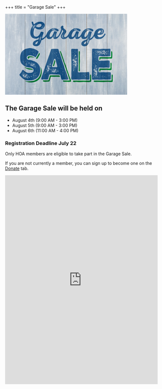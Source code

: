 +++
title = "Garage Sale"
+++

<img src="/img/garagesale.jpg" alt="Garage Sale" width="400">

## The Garage Sale will be held on
- August 4th (9:00 AM - 3:00 PM)
- August 5th (9:00 AM - 3:00 PM)
- August 6th (11:00 AM - 4:00 PM)

### Registration Deadline July 22 ###

Only HOA members are eligible to take part in the Garage Sale.

If you are not currently a member, you can sign up to become one on the [Donate](/donate) tab.

<script src="https://donorbox.org/widget.js" type="text/javascript"></script><iframe src="https://donorbox.org/embed/garage-sale-2017" height="685px" width="100%" style="max-width:500px; min-width:310px; max-height:none!important" seamless="seamless" id="dbox-form-embed" name="donorbox" frameborder="0" scrolling="no"></iframe>
